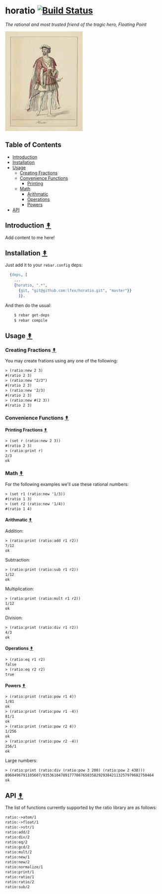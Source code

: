 # horatio [![Build Status][travis-badge]][travis]

*The rational and most trusted friend of the tragic hero, Floating Point*

[![Horatio logo][logo]][logo]

## Table of Contents

* [Introduction](#introduction-)
* [Installation](#installation-)
* [Usage](#usage-)
  * [Creating Fractions](#creating-fractions-)
  * [Convenience Functions](#convenience-functions-)
    * [Printing](#printing-fractions-)
  * [Math](#math-)
    * [Arithmatic](#arithmatic-)
    * [Operations](#operations-)
    * [Powers](#powers-)
* [API](#api-)

## Introduction [&#x219F;](#table-of-contents)

Add content to me here!

## Installation [&#x219F;](#table-of-contents)

Just add it to your ``rebar.config`` deps:

```erlang
  {deps, [
    ...
    {horatio, ".*",
      {git, "git@github.com:lfex/horatio.git", "master"}}
      ]}.
```

And then do the usual:

```bash
    $ rebar get-deps
    $ rebar compile
```

## Usage [&#x219F;](#table-of-contents)

### Creating Fractions [&#x219F;](#table-of-contents)

You may create frations using any one of the following:

```lfe
> (ratio:new 2 3)
#(ratio 2 3)
> (ratio:new "2/3")
#(ratio 2 3)
> (ratio:new '2/3)
#(ratio 2 3)
> (ratio:new #(2 3))
#(ratio 2 3)
```

### Convenience Functions [&#x219F;](#table-of-contents)

#### Printing Fractions [&#x219F;](#table-of-contents)

```lfe
> (set r (ratio:new 2 3))
#(ratio 2 3)
> (ratio:print r)
2/3
ok
```

### Math [&#x219F;](#table-of-contents)

For the following examples we'll use these rational numbers:

```lfe
> (set r1 (ratio:new '1/3))
#(ratio 1 3)
> (set r2 (ratio:new '1/4))
#(ratio 1 4)
```

#### Arithmatic [&#x219F;](#table-of-contents)

Addition:

```lfe
> (ratio:print (ratio:add r1 r2))
7/12
ok
```

Subtraction:

```lfe
> (ratio:print (ratio:sub r1 r2))
1/12
ok
```

Multiplication:

```lfe
> (ratio:print (ratio:mult r1 r2))
1/12
ok
```

Division:

```lfe
> (ratio:print (ratio:div r1 r2))
4/3
ok
```

#### Operations [&#x219F;](#table-of-contents)

```lfe
> (ratio:eq r1 r2)
false
> (ratio:eq r2 r2)
true
```
#### Powers [&#x219F;](#table-of-contents)

```lfe
> (ratio:print (ratio:pow r1 4))
1/81
ok
> (ratio:print (ratio:pow r1 -4))
81/1
ok
> (ratio:print (ratio:pow r2 4))
1/256
ok
> (ratio:print (ratio:pow r2 -4))
256/1
ok
```

Large numbers:

```lfe
> (ratio:print (ratio:div (ratio:pow 3 200) (ratio:pow 2 430)))
8960496791105607/93536104789177786765035829293842113257979682750464
ok
```

## API [&#x219F;](#table-of-contents)

The list of functions currently supported by the ratio library are as
follows:

```lfe
ratio:->atom/1
ratio:->float/1
ratio:->str/1
ratio:add/2
ratio:div/2
ratio:eq/2
ratio:gcd/2
ratio:mult/2
ratio:new/1
ratio:new/2
ratio:normalize/1
ratio:print/1
ratio:ratio/1
ratio:ratio/2
ratio:sub/2
```
<!-- Named page links below: /-->

[travis]: https://travis-ci.org/lfex/horatio
[travis-badge]: https://travis-ci.org/lfex/horatio.png?branch=master
[logo]: resources/images/horatio.jpg
